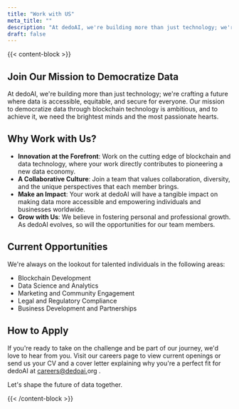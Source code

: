 ```yaml
---
title: "Work with US"
meta_title: ""
description: "At dedoAI, we're building more than just technology; we're crafting a future where data is accessible, equitable, and secure for everyone."
draft: false
---
```


{{< content-block >}}

## Join Our Mission to Democratize Data

At dedoAI, we're building more than just technology; we're crafting a future where data is accessible, equitable, and secure for everyone. Our mission to democratize data through blockchain technology is ambitious, and to achieve it, we need the brightest minds and the most passionate hearts.

## Why Work with Us?

* **Innovation at the Forefront**: Work on the cutting edge of blockchain and data technology, where your work directly contributes to pioneering a new data economy.
* **A Collaborative Culture**: Join a team that values collaboration, diversity, and the unique perspectives that each member brings.
* **Make an Impact**: Your work at dedoAI will have a tangible impact on making data more accessible and empowering individuals and businesses worldwide.
* **Grow with Us**: We believe in fostering personal and professional growth. As dedoAI evolves, so will the opportunities for our team members.

## Current Opportunities

We're always on the lookout for talented individuals in the following areas:

* Blockchain Development
* Data Science and Analytics
* Marketing and Community Engagement
* Legal and Regulatory Compliance
* Business Development and Partnerships

## How to Apply

If you're ready to take on the challenge and be part of our journey, we'd love to hear from you. Visit our careers page to view current openings or send us your CV and a cover letter explaining why you're a perfect fit for dedoAI at [careers@dedoai.](mailto:careers@dedoai.com "mailto\:careers@dedoai.com")org .

Let's shape the future of data together.

{{< /content-block >}}
